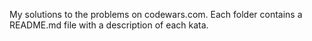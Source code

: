 My solutions to the problems on codewars.com. Each folder contains a README.md file with a description of each kata.

